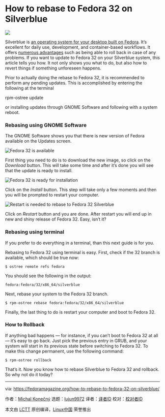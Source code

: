 [#]: collector: (lujun9972)
[#]: translator: ( )
[#]: reviewer: ( )
[#]: publisher: ( )
[#]: url: ( )
[#]: subject: (How to rebase to Fedora 32 on Silverblue)
[#]: via: (https://fedoramagazine.org/how-to-rebase-to-fedora-32-on-silverblue/)
[#]: author: (Michal Konečný https://fedoramagazine.org/author/zlopez/)

How to rebase to Fedora 32 on Silverblue
======

![][1]

Silverblue is [an operating system for your desktop built on Fedora][2]. It’s excellent for daily use, development, and container-based workflows. It offers [numerous advantages][3] such as being able to roll back in case of any problems. If you want to update to Fedora 32 on your Silverblue system, this article tells you how. It not only shows you what to do, but also how to revert things if something unforeseen happens.

Prior to actually doing the rebase to Fedora 32, it is recommended to perform any pending updates. This is accomplished by entering the following at the terminal

rpm-ostree update

or installing updates through GNOME Software and following with a system reboot.

### Rebasing using GNOME Software

The GNOME Software shows you that there is new version of Fedora available on the Updates screen.

![Fedora 32 is available][4]

First thing you need to do is to download the new image, so click on the _Download_ button. This will take some time and after it’s done you will see that the update is ready to install.

![Fedora 32 is ready for installation][5]

Click on the _Install_ button. This step will take only a few moments and then you will be prompted to restart your computer.

![Restart is needed to rebase to Fedora 32 Silverblue][6]

Click on _Restart_ button and you are done. After restart you will end up in new and shiny release of Fedora 32. Easy, isn’t it?

### Rebasing using terminal

If you prefer to do everything in a terminal, than this next guide is for you.

Rebasing to Fedora 32 using terminal is easy. First, check if the 32 branch is available, which should be true now:

```
$ ostree remote refs fedora
```

You should see the following in the output:

```
fedora:fedora/32/x86_64/silverblue
```

Next, rebase your system to the Fedora 32 branch.

```
$ rpm-ostree rebase fedora:fedora/32/x86_64/silverblue
```

Finally, the last thing to do is restart your computer and boot to Fedora 32.

### How to Rollback

If anything bad happens — for instance, if you can’t boot to Fedora 32 at all — it’s easy to go back. Just pick the previous entry in GRUB, and your system will start in its previous state before switching to Fedora 32. To make this change permanent, use the following command:

```
$ rpm-ostree rollback
```

That’s it. Now you know how to rebase Silverblue to Fedora 32 and rollback. So why not do it today?

--------------------------------------------------------------------------------

via: https://fedoramagazine.org/how-to-rebase-to-fedora-32-on-silverblue/

作者：[Michal Konečný][a]
选题：[lujun9972][b]
译者：[译者ID](https://github.com/译者ID)
校对：[校对者ID](https://github.com/校对者ID)

本文由 [LCTT](https://github.com/LCTT/TranslateProject) 原创编译，[Linux中国](https://linux.cn/) 荣誉推出

[a]: https://fedoramagazine.org/author/zlopez/
[b]: https://github.com/lujun9972
[1]: https://fedoramagazine.org/wp-content/uploads/2018/09/silverblue-816x345.png
[2]: https://docs.fedoraproject.org/en-US/fedora-silverblue/
[3]: https://fedoramagazine.org/give-fedora-silverblue-a-test-drive/
[4]: https://fedoramagazine.org/wp-content/uploads/2020/04/Fedora_32_software_available-1024x722.png
[5]: https://fedoramagazine.org/wp-content/uploads/2020/04/Fedora_32_software_ready-1024x722.png
[6]: https://fedoramagazine.org/wp-content/uploads/2020/04/Fedora_32_restart-1024x722.png
